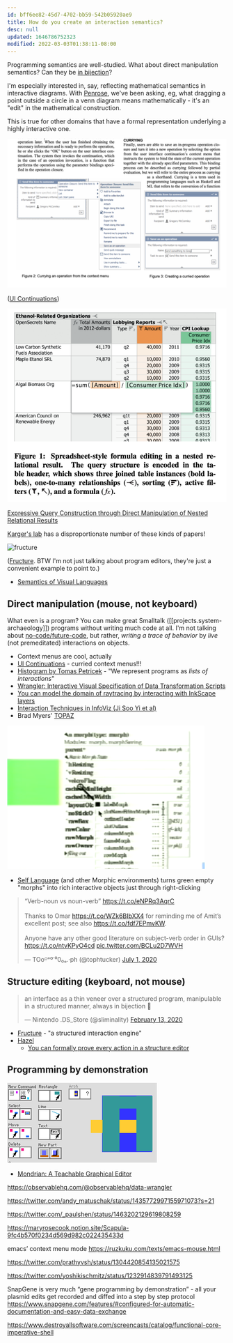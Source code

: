 ```yaml
---
id: bff6ee82-45d7-4702-bb59-542b05920ae9
title: How do you create an interaction semantics?
desc: null
updated: 1646786752323
modified: 2022-03-03T01:38:11-08:00
---
```


Programming semantics are well-studied. What about direct manipulation semantics? Can they be [in bijection](https://twitter.com/sliminality/status/1227791682038452225)?

I'm especially interested in, say, reflecting mathematical semantics in interactive diagrams. With [Penrose](https://penrose.ink), we've been asking, eg, what dragging a point outside a circle in a venn diagram means mathematically - it's an "edit" in the mathematical construction.

This is true for other domains that have a formal representation underlying a highly interactive one.

![](assets/images/2021-02-13-23-23-06.png)

([UI Continuations](http://people.csail.mit.edu/karger/Papers/uist2003-uicont.pdf))

![](/assets/images/2021-10-13-01-23-46.png)

[Expressive Query Construction through Direct Manipulation of Nested Relational Results](http://people.csail.mit.edu/ebakke/research/sieuferd_sigmod2016.pdf)

[Karger's lab](http://people.csail.mit.edu/karger/) has a disproportionate number of these kinds of papers!

![fructure](https://raw.githubusercontent.com/disconcision/fructure/master/screenshots/fructure-rounded-modified.gif)

([Fructure](https://github.com/disconcision/fructure). BTW I'm not just talking about program editors, they're just a convenient example to point to.)

- [Semantics of Visual Languages](http://web.engr.oregonstate.edu/~erwig/vlsem/)

## Direct manipulation (mouse, not keyboard)

What even is a program? You can make great Smalltalk ([[projects.system-archaeology]]) programs without writing much code at all. I'm not talking about [no-code/future-code](https://futureofcoding.org/catalog/), but rather, _writing a trace of behavior_ by _live_ (not premeditated) interactions on objects.

- Context menus are cool, actually
- [UI Continuations](http://people.csail.mit.edu/karger/Papers/uist2003-uicont.pdf) - curried context menus!!!
- [Histogram by Tomas Petricek](http://tomasp.net/histogram/) - "We represent programs as _lists of interactions_"
- [Wrangler: Interactive Visual Specification of Data Transformation Scripts](http://idl.cs.washington.edu/papers/wrangler/)
- [You can model the domain of raytracing by interacting with InkScape layers](https://github.com/damienBloch/Inkscape-raytracing)
- [Interaction Techniques in InfoViz (Ji Soo Yi et al)](https://www.cc.gatech.edu/~stasko/papers/infovis07-interaction.pdf)
- Brad Myers' [TOPAZ](http://www.cs.cmu.edu/~amulet/papers/commandsbydemo.pdf)

![](assets/images/2021-02-11-15-39-10.png)

- [Self Language](https://selflanguage.org/) (and other Morphic environments) turns green empty "morphs" into rich interactive objects just through right-clicking

<blockquote class="twitter-tweet"><p lang="en" dir="ltr">“Verb-noun vs noun-verb” <a href="https://t.co/eNPRq3AqrC">https://t.co/eNPRq3AqrC</a><br><br>Thanks to Omar <a href="https://t.co/WZk6BIbXX4">https://t.co/WZk6BIbXX4</a> for reminding me of Amit’s excellent post; see also <a href="https://t.co/fdf7EPmvKW">https://t.co/fdf7EPmvKW</a>.<br><br>Anyone have any other good literature on subject-verb order in GUIs? <a href="https://t.co/ntvKPyO4cd">https://t.co/ntvKPyO4cd</a> <a href="https://t.co/BCLu2D7WVH">pic.twitter.com/BCLu2D7WVH</a></p>&mdash; TOoᴼᵒº˙⁰0₀ₒ.·ph (@tophtucker) <a href="https://twitter.com/tophtucker/status/1278184444428529665?ref_src=twsrc%5Etfw">July 1, 2020</a></blockquote> <script async src="https://platform.twitter.com/widgets.js" charset="utf-8"></script>

## Structure editing (keyboard, not mouse)

<blockquote class="twitter-tweet"><p lang="en" dir="ltr">an interface as a thin veneer over a structured program, manipulable in a structured manner, always in bijection 🥰</p>&mdash; Nintendo .DS_Store (@sliminality) <a href="https://twitter.com/sliminality/status/1227791682038452225?ref_src=twsrc%5Etfw">February 13, 2020</a></blockquote> <script async src="https://platform.twitter.com/widgets.js" charset="utf-8"></script>

- [Fructure](https://github.com/disconcision/fructure) - "a structured interaction engine"
- [Hazel](https://hazel.org)
  - [You can formally prove every action in a structure editor](https://arxiv.org/abs/1703.08694)

[//begin]: # "Autogenerated link references for markdown compatibility"
[system-archaeology]: system-archaeology.md "System Archaeology Seminar"
[//end]: # "Autogenerated link references"

## Programming by demonstration

![](assets/images/2021-02-11-22-59-30.png)

- [Mondrian: A Teachable Graphical Editor](https://web.media.mit.edu/~lieber/Lieberary/Mondrian/Mondrian.html)

https://observablehq.com/@observablehq/data-wrangler

https://twitter.com/andy_matuschak/status/1435772997155971073?s=21

https://twitter.com/_paulshen/status/1463202129619808259

https://maryrosecook.notion.site/Scapula-9fc4b570f0234d569d982c022435433d

emacs’ context menu mode https://ruzkuku.com/texts/emacs-mouse.html

https://twitter.com/prathyvsh/status/1304420854135021575

https://twitter.com/yoshikischmitz/status/1232914839791493125

SnapGene is very much “gene programming by demonstration” - all your plasmid edits get recorded and diffed into a step by step protocol https://www.snapgene.com/features/#configured-for-automatic-documentation-and-easy-data-exchange

https://www.destroyallsoftware.com/screencasts/catalog/functional-core-imperative-shell
